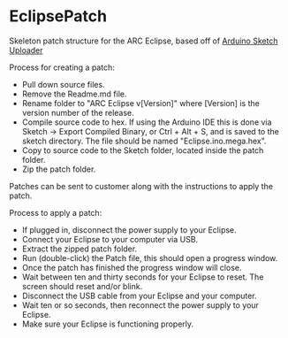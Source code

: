 # EclipsePatch

Skeleton patch structure for the ARC Eclipse, based off of <a href="https://github.com/twinearthsoftware/ArduinoSketchUploader">Arduino Sketch Uploader</a>

Process for creating a patch:

<ul>
  <li>
    Pull down source files.
  </li>
  <li>
    Remove the Readme.md file.
  <li>
    Rename folder to "ARC Eclipse v[Version]" where [Version] is the version number of the release.
  </li>
  <li>
    Compile source code to hex. If using the Arduino IDE this is done via Sketch -> Export Compiled Binary, or Ctrl + Alt + S, and is saved to the sketch directory. The file should be named "Eclipse.ino.mega.hex".
  </li>
  <li>
    Copy to source code to the Sketch folder, located inside the patch folder.
  </li>
  <li>
    Zip the patch folder.
  </li>
</ul>

Patches can be sent to customer along with the instructions to apply the patch.

Process to apply a patch:

<ul>
  <li>
    If plugged in, disconnect the power supply to your Eclipse.
  </li>
  <li>
    Connect your Eclipse to your computer via USB.
  </li>
  <li>
    Extract the zipped patch folder.
  </li>
  <li>
    Run (double-click) the Patch file, this should open a progress window.
  </li>
  <li>
    Once the patch has finished the progress window will close.
  </li>
  <li>
    Wait between ten and thirty seconds for your Eclipse to reset. The screen should reset and/or blink.
  </li>
  <li>
    Disconnect the USB cable from your Eclipse and your computer.
  </li>
  <li>
    Wait ten or so seconds, then reconnect the power supply to your Eclipse.
  </li>
  <li>
    Make sure your Eclipse is functioning properly.
  </li>
</ul>
  

